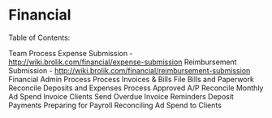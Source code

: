 <!-- TITLE: Financial -->
<!-- SUBTITLE: Internal Brolik financial processes -->

# Financial
Table of Contents:

Team Process
Expense Submission - http://wiki.brolik.com/financial/expense-submission
Reimbursement Submission - http://wiki.brolik.com/financial/reimbursement-submission
Financial Admin Process
Process Invoices & Bills
File Bills and Paperwork
Reconcile Deposits and Expenses
Process Approved A/P
Reconcile Monthly Ad Spend
Invoice Clients
Send Overdue Invoice Reminders
Deposit Payments
Preparing for Payroll
Reconciling Ad Spend to Clients

